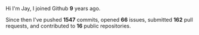 Hi I'm Jay, I joined Github **9** years ago.

Since then I've pushed **1547** commits, opened **66** issues, submitted **162** pull requests, and contributed to **16** public repositories.
